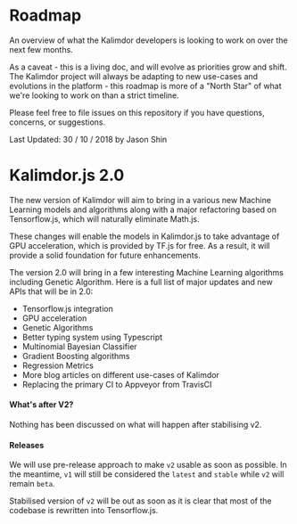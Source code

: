 # Roadmap

An overview of what the Kalimdor developers is looking to work on over the next few months.

As a caveat - this is a living doc, and will evolve as priorities grow and shift.
The Kalimdor project will always be adapting to new use-cases and evolutions
in the platform - this roadmap is more of a "North Star" of what we're looking to work on than a strict timeline.

Please feel free to file issues on this repository if you have questions, concerns, or suggestions.

Last Updated: 30 / 10 / 2018 by Jason Shin

# Kalimdor.js 2.0

The new version of Kalimdor will aim to bring in a various new Machine Learning models and algorithms along
with a major refactoring based on Tensorflow.js, which will naturally eliminate Math.js.

These changes will enable the models in Kalimdor.js to take advantage of GPU acceleration, which is
provided by TF.js for free. As a result, it will provide a solid foundation for future enhancements.

The version 2.0 will bring in a few interesting Machine Learning algorithms including Genetic Algorithm. Here
is a full list of major updates and new APIs that will be in 2.0:

- Tensorflow.js integration
- GPU acceleration
- Genetic Algorithms
- Better typing system using Typescript
- Multinomial Bayesian Classifier
- Gradient Boosting algorithms
- Regression Metrics
- More blog articles on different use-cases of Kalimdor
- Replacing the primary CI to Appveyor from TravisCI

#### What's after V2?

Nothing has been discussed on what will happen after stabilising v2.

#### Releases

We will use pre-release approach to make `v2` usable as soon as possible. In the meantime, `v1` will
still be considered the `latest` and `stable` while `v2` will remain `beta`.

Stabilised version of `v2` will be out as soon as it is clear that most of the codebase is rewritten
into Tensorflow.js.
